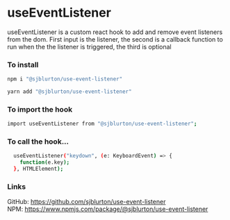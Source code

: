 # useEventListener

useEventListener is a custom react hook to add and remove event listeners from the dom. First input is the listener, the second is a callback function to run when the the listener is triggered, the third is optional

### **To install**

```bash
npm i "@sjblurton/use-event-listener"

yarn add "@sjblurton/use-event-listener"
```

### **To import the hook**

```bash
import useEventListener from "@sjblurton/use-event-listener";
```

### **To call the hook...**

```bash
  useEventListener("keydown", (e: KeyboardEvent) => {
    function(e.key);
  }, HTMLElement);
```

### **Links**

GitHub: https://github.com/sjblurton/use-event-listener
<br/>
NPM: https://www.npmjs.com/package/@sjblurton/use-event-listener
